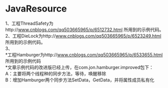 # JavaResource
1、工程ThreadSafety为http://www.cnblogs.com/qq503665965/p/6512732.html  所用到的示例代码。<br>
2、工程DieLock为http://www.cnblogs.com/qq503665965/p/6523249.html 所用到的示例代码。<br>
3、<br>
	*工程Hamburger为http://www.cnblogs.com/qq503665965/p/6533655.html 所用到的示例代码<br>
	*文章示例代码的改进版已经上传，在com.jon.hamburger.improved包下：<br>
		A：主要将两个线程种的同步方法，等待，唤醒移除<br>
		B：增加Hamburger两个同步方法SetData，GetData，并将属性成员私有化<br>
